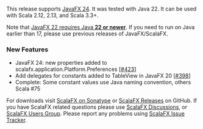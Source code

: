 This release supports [JavaFX 24]. It was tested with Java 22. It can be used with Scala 2.12, 2.13,
and Scala 3.3+.

Note that [JavaFX 22 requires Java **22 or newer**][JavaFX 24]. If you need to run on Java earlier than 17, please use
previous releases of JavaFX/ScalaFX.

### New Features

* JavaFX 24: new properties added to scalafx.application.Platform.Preferences [[#423]]
* Add delegates for constants added to TableView in JavaFX 20 [[#398]]
* Complete: Some constant values use Java naming convention, others Scala #75

For downloads visit [ScalaFX on Sonatype][2] or [ScalaFX Releases][3] on GitHub. If you have ScalaFX related questions
please use [ScalaFX Discussions][6], or [ScalaFX Users Group][5]. Please report any problems
using [ScalaFX Issue Tracker][4].

<!-- Links -->

[1]: http://scalafx.org

[2]: http://search.maven.org/#search&#124;ga&#124;1&#124;scalafx

[3]: https://github.com/scalafx/scalafx/releases

[4]: https://github.com/scalafx/scalafx/issues

[5]: https://groups.google.com/forum/#!forum/scalafx-users

[6]: https://github.com/scalafx/scalafx/discussions

[JavaFX 24]: https://openjfx.io/highlights/24/

[#75]: https://github.com/scalafx/scalafx/issues/75

[#398]: https://github.com/scalafx/scalafx/issues/398

[#423]: https://github.com/scalafx/scalafx/issues/423







